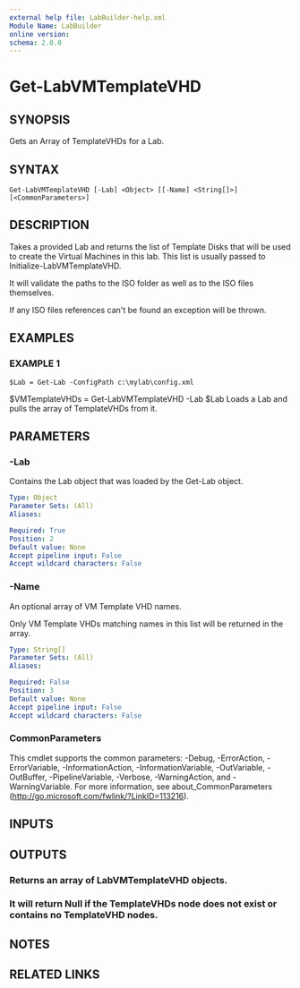 ```yaml
---
external help file: LabBuilder-help.xml
Module Name: LabBuilder
online version:
schema: 2.0.0
---
```


# Get-LabVMTemplateVHD

## SYNOPSIS
Gets an Array of TemplateVHDs for a Lab.

## SYNTAX

```
Get-LabVMTemplateVHD [-Lab] <Object> [[-Name] <String[]>] [<CommonParameters>]
```

## DESCRIPTION
Takes a provided Lab and returns the list of Template Disks that will be used to
create the Virtual Machines in this lab.
This list is usually passed to
Initialize-LabVMTemplateVHD.

It will validate the paths to the ISO folder as well as to the ISO files themselves.

If any ISO files references can't be found an exception will be thrown.

## EXAMPLES

### EXAMPLE 1
```
$Lab = Get-Lab -ConfigPath c:\mylab\config.xml
```

$VMTemplateVHDs = Get-LabVMTemplateVHD -Lab $Lab
Loads a Lab and pulls the array of TemplateVHDs from it.

## PARAMETERS

### -Lab
Contains the Lab object that was loaded by the Get-Lab object.

```yaml
Type: Object
Parameter Sets: (All)
Aliases:

Required: True
Position: 2
Default value: None
Accept pipeline input: False
Accept wildcard characters: False
```

### -Name
An optional array of VM Template VHD names.

Only VM Template VHDs matching names in this list will be returned in the array.

```yaml
Type: String[]
Parameter Sets: (All)
Aliases:

Required: False
Position: 3
Default value: None
Accept pipeline input: False
Accept wildcard characters: False
```

### CommonParameters
This cmdlet supports the common parameters: -Debug, -ErrorAction, -ErrorVariable, -InformationAction, -InformationVariable, -OutVariable, -OutBuffer, -PipelineVariable, -Verbose, -WarningAction, and -WarningVariable.
For more information, see about_CommonParameters (http://go.microsoft.com/fwlink/?LinkID=113216).

## INPUTS

## OUTPUTS

### Returns an array of LabVMTemplateVHD objects.
### It will return Null if the TemplateVHDs node does not exist or contains no TemplateVHD nodes.
## NOTES

## RELATED LINKS

